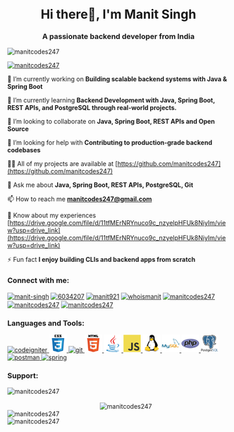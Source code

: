 <h1 align="center">Hi there👋, I'm Manit Singh</h1>
<h3 align="center">A passionate backend developer from India</h3>

<p align="left"> <img src="https://komarev.com/ghpvc/?username=manitcodes247&label=Profile%20views&color=0e75b6&style=flat" alt="manitcodes247" /> </p>

<p align="left"> <a href="https://github.com/ryo-ma/github-profile-trophy"><img src="https://github-profile-trophy.vercel.app/?username=manitcodes247" alt="manitcodes247" /></a> </p>

🔭 I’m currently working on **Building scalable backend systems with Java & Spring Boot**

🌱 I’m currently learning **Backend Development with Java, Spring Boot, REST APIs, and PostgreSQL through real-world projects.**

👯 I’m looking to collaborate on **Java, Spring Boot, REST APIs and Open Source**

🤝 I’m looking for help with **Contributing to production-grade backend codebases**

👨‍💻 All of my projects are available at [https://github.com/manitcodes247](https://github.com/manitcodes247)

💬 Ask me about **Java, Spring Boot, REST APIs, PostgreSQL, Git**

📫 How to reach me **manitcodes247@gmail.com**

📄 Know about my experiences [https://drive.google.com/file/d/11tfMErNRYnuco9c_nzyelpHFUk8NiyIm/view?usp=drive_link](https://drive.google.com/file/d/11tfMErNRYnuco9c_nzyelpHFUk8NiyIm/view?usp=drive_link)

⚡ Fun fact **I enjoy building CLIs and backend apps from scratch**

<h3 align="left">Connect with me:</h3>
<p align="left">
<a href="https://linkedin.com/in/manit-singh" target="blank"><img align="center" src="https://raw.githubusercontent.com/rahuldkjain/github-profile-readme-generator/master/src/images/icons/Social/linked-in-alt.svg" alt="manit-singh" height="30" width="40" /></a>
<a href="https://stackoverflow.com/users/6034207" target="blank"><img align="center" src="https://raw.githubusercontent.com/rahuldkjain/github-profile-readme-generator/master/src/images/icons/Social/stack-overflow.svg" alt="6034207" height="30" width="40" /></a>
<a href="https://fb.com/manit921" target="blank"><img align="center" src="https://raw.githubusercontent.com/rahuldkjain/github-profile-readme-generator/master/src/images/icons/Social/facebook.svg" alt="manit921" height="30" width="40" /></a>
<a href="https://instagram.com/whoismanit" target="blank"><img align="center" src="https://raw.githubusercontent.com/rahuldkjain/github-profile-readme-generator/master/src/images/icons/Social/instagram.svg" alt="whoismanit" height="30" width="40" /></a>
<a href="https://www.youtube.com/c/manitcodes247" target="blank"><img align="center" src="https://raw.githubusercontent.com/rahuldkjain/github-profile-readme-generator/master/src/images/icons/Social/youtube.svg" alt="manitcodes247" height="30" width="40" /></a>
<a href="https://www.leetcode.com/manitcodes247" target="blank"><img align="center" src="https://raw.githubusercontent.com/rahuldkjain/github-profile-readme-generator/master/src/images/icons/Social/leet-code.svg" alt="manitcodes247" height="30" width="40" /></a>
<a href="https://discord.gg/manitcodes247" target="blank"><img align="center" src="https://raw.githubusercontent.com/rahuldkjain/github-profile-readme-generator/master/src/images/icons/Social/discord.svg" alt="manitcodes247" height="30" width="40" /></a>
</p>

<h3 align="left">Languages and Tools:</h3>
<p align="left"> <a href="https://codeigniter.com" target="_blank" rel="noreferrer"> <img src="https://cdn.worldvectorlogo.com/logos/codeigniter.svg" alt="codeigniter" width="40" height="40"/> </a> <a href="https://www.w3schools.com/css/" target="_blank" rel="noreferrer"> <img src="https://raw.githubusercontent.com/devicons/devicon/master/icons/css3/css3-original-wordmark.svg" alt="css3" width="40" height="40"/> </a> <a href="https://git-scm.com/" target="_blank" rel="noreferrer"> <img src="https://www.vectorlogo.zone/logos/git-scm/git-scm-icon.svg" alt="git" width="40" height="40"/> </a> <a href="https://www.w3.org/html/" target="_blank" rel="noreferrer"> <img src="https://raw.githubusercontent.com/devicons/devicon/master/icons/html5/html5-original-wordmark.svg" alt="html5" width="40" height="40"/> </a> <a href="https://www.java.com" target="_blank" rel="noreferrer"> <img src="https://raw.githubusercontent.com/devicons/devicon/master/icons/java/java-original.svg" alt="java" width="40" height="40"/> </a> <a href="https://developer.mozilla.org/en-US/docs/Web/JavaScript" target="_blank" rel="noreferrer"> <img src="https://raw.githubusercontent.com/devicons/devicon/master/icons/javascript/javascript-original.svg" alt="javascript" width="40" height="40"/> </a> <a href="https://www.linux.org/" target="_blank" rel="noreferrer"> <img src="https://raw.githubusercontent.com/devicons/devicon/master/icons/linux/linux-original.svg" alt="linux" width="40" height="40"/> </a> <a href="https://www.mysql.com/" target="_blank" rel="noreferrer"> <img src="https://raw.githubusercontent.com/devicons/devicon/master/icons/mysql/mysql-original-wordmark.svg" alt="mysql" width="40" height="40"/> </a> <a href="https://www.php.net" target="_blank" rel="noreferrer"> <img src="https://raw.githubusercontent.com/devicons/devicon/master/icons/php/php-original.svg" alt="php" width="40" height="40"/> </a> <a href="https://www.postgresql.org" target="_blank" rel="noreferrer"> <img src="https://raw.githubusercontent.com/devicons/devicon/master/icons/postgresql/postgresql-original-wordmark.svg" alt="postgresql" width="40" height="40"/> </a> <a href="https://postman.com" target="_blank" rel="noreferrer"> <img src="https://www.vectorlogo.zone/logos/getpostman/getpostman-icon.svg" alt="postman" width="40" height="40"/> </a> <a href="https://spring.io/" target="_blank" rel="noreferrer"> <img src="https://www.vectorlogo.zone/logos/springio/springio-icon.svg" alt="spring" width="40" height="40"/> </a> </p>

<h3 align="left">Support:</h3>
<p><a href="https://www.buymeacoffee.com/manitcodes247"> <img align="left" src="https://cdn.buymeacoffee.com/buttons/v2/default-yellow.png" height="50" width="210" alt="manitcodes247" /></a></p><br><br>

<div class="block sm:flex sm:justify-center sm:items-start">
    <div class="text-center mx-4 mb-4"><img src="https://github-readme-stats.vercel.app/api/top-langs?username=manitcodes247&amp;show_icons=true&amp;locale=en&amp;layout=compact" alt="manitcodes247" /></div>
    <div class="text-center mx-4 mb-4"><img src="https://github-readme-stats.vercel.app/api?username=manitcodes247&amp;show_icons=true&amp;locale=en" alt="manitcodes247" /></div>
    <div class="text-center mx-4 mb-4"><img src="https://github-readme-streak-stats.herokuapp.com/?user=manitcodes247&amp;" alt="manitcodes247" /></div>
</div>

